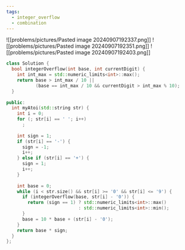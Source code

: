 ```yaml
---
tags:
  - integer_overflow
  - combination
---
```

![[problems/pictures/Pasted image 20240907192337.png]]
![[problems/pictures/Pasted image 20240907192351.png]]
![[problems/pictures/Pasted image 20240907192403.png]]


```c++
class Solution {  
  bool integerOverflow(int base, int currentDigit) {  
    int int_max = std::numeric_limits<int>::max();  
    return base > int_max / 10 ||  
           (base == int_max / 10 && currentDigit > int_max % 10);  
  }  
  
public:  
  int myAtoi(std::string str) {  
    int i = 0;  
    for (; str[i] == ' '; i++)  
      ;  
  
    int sign = 1;  
    if (str[i] == '-') {  
      sign = -1;  
      i++;  
    } else if (str[i] == '+') {  
      sign = 1;  
      i++;  
    }  
  
    int base = 0;  
    while (i < str.size() && str[i] >= '0' && str[i] <= '9') {  
      if (integerOverflow(base, str[i] - '0')) {  
        return (sign == 1) ? std::numeric_limits<int>::max()  
                           : std::numeric_limits<int>::min();  
      }  
      base = 10 * base + (str[i] - '0');  
    }  
    return base * sign;  
  }  
};
```